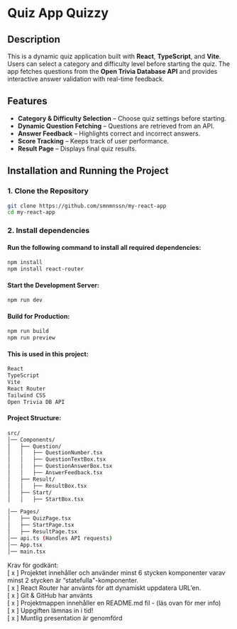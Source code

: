 # Quiz App Quizzy

## Description
This is a dynamic quiz application built with **React**, **TypeScript**, and **Vite**. Users can select a category and difficulty level before starting the quiz. The app fetches questions from the **Open Trivia Database API** and provides interactive answer validation with real-time feedback.

## Features
- **Category & Difficulty Selection** – Choose quiz settings before starting.
- **Dynamic Question Fetching** – Questions are retrieved from an API.
- **Answer Feedback** – Highlights correct and incorrect answers.
- **Score Tracking** – Keeps track of user performance.
- **Result Page** – Displays final quiz results.

## Installation and Running the Project

### **1. Clone the Repository**
```sh
git clone https://github.com/smnmnssn/my-react-app
cd my-react-app
```
### **2. Install dependencies**

#### Run the following command to install all required dependencies:
```sh
npm install
npm install react-router
```

#### Start the Development Server:
```sh
npm run dev
```
#### Build for Production:
```sh
npm run build
npm run preview
```

#### This is used in this project: 
```sh
React	
TypeScript	
Vite
React Router
Tailwind CSS	
Open Trivia DB API
```
#### Project Structure:
```sh
src/
│── Components/
│   ├── Question/
│   │   ├── QuestionNumber.tsx
│   │   ├── QuestionTextBox.tsx
│   │   ├── QuestionAnswerBox.tsx
│   │   ├── AnswerFeedback.tsx
│   ├── Result/
│   │   ├── ResultBox.tsx
│   ├── Start/
│   │   ├── StartBox.tsx

│── Pages/
│   ├── QuizPage.tsx
│   ├── StartPage.tsx
│   ├── ResultPage.tsx
│── api.ts (Handles API requests)
│── App.tsx
│── main.tsx
```


Krav för godkänt:<br>
 [ x ] Projektet innehåller och använder minst 6 stycken komponenter varav minst 2 stycken 
är “statefulla"-komponenter. <br>
 [ x ] React Router har använts för att dynamiskt uppdatera URL’en. <br>
 [ x ] Git & GitHub har använts <br>
 [ x ] Projektmappen innehåller en README.md fil - (läs ovan för mer info) <br>
 [ x ] Uppgiften lämnas in i tid! <br>
 [ x ] Muntlig presentation är genomförd
 ``` 